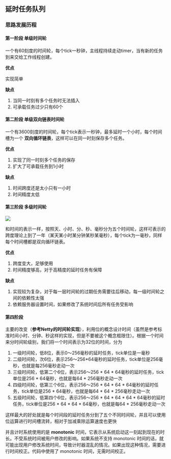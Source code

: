 ## 延时任务队列

### 思路发展历程

#### 第一阶段   单级时间轮

一个有60刻度的时间轮，每个tick一秒钟，主线程持续走动timer，当有新的任务到来交给工作线程创建。

**优点**

实现简单

**缺点**

1. 当同一时刻有多个任务时无法插入
2. 可承载任务过少只有60个

#### 第二阶段   单级双向链表时间轮

一个有3600刻度的时间轮，每个tick表示一秒钟，最多延时一个小时，每个时间槽为一个 **双向循环链表**，这样可以在同一时刻保存多个任务。

**优点**

1. 实现了同一时刻多个任务的保存
2. 扩大了可承载任务到1小时

**缺点**

1. 时间跨度还是太小只有一小时
2. 时间精度太低

#### 第三阶段   多级时间轮
![](https://mmbiz.qpic.cn/mmbiz_jpg/XZMicpgcYibXF4Ozxf6iaibdVno9tfPTFgGUeDP19sjvmalkB4G9YSfhmbPfTV5pTAyDSdcIbKq0HdfiaNGzxGBQMnw/640?wx_fmt=jpeg&tp=webp&wxfrom=5&wx_lazy=1&wx_co=1)

和时间的表示一样，按照天、小时、分、秒、毫秒分为五个时间轮，这样可表示的跨度理论上到了一年（某天某小时某分钟某秒某毫秒），每个tick为一毫秒，同样每个时间槽都是双向循环链表。

**优点**

1. 跨度变大，足够使用
2. 时间精度够高，对于高精度的延时任务有保障

**缺点**

1. 实现较为复杂，对于每一层时间轮的过期任务需要往后移动，每一级时间轮之间的依赖性太强
2. 依赖服务器设置时间，如果修改了系统时间后所有任务受影响

#### 第四阶段   

主要的改变（**参考Netty的时间轮实现**），利用位的概念设计时间（虽然是参考标准时间小时、分钟、秒这样的实现，但是不要被这个概念框限住）。根据一个时间来分时间轮级别，我们将一个时间表示为32位的时间，分为

1. 一级时间轮，低8位，表示0～256毫秒的延时任务，tick单位是一毫秒
2. 二级时间轮，次6位，表示256～256*64毫秒的延时任务，tick单位是256毫秒，也就是每256毫秒走动一次
3. 三级时间轮，低第二个6位，表示256～256 * 64 * 64毫秒的延时任务，tick单位是256 * 64毫秒，也就是每64 * 256毫秒走动一次
4. 四级时间轮，低第三个6位，表示256～256 * 64 * 64 * 64毫秒的延时任务，tick单位是256 * 64毫秒，也就是每64 * 64 * 256毫秒走动一次
5. 五级时间轮，低第四个6位，表示256～256 * 64 * 64 * 64 * 64毫秒的延时任务，tick单位是256 * 64 * 64 * 64毫秒，也就是每64 * 256毫秒走动一次

这样最大的好处就是每个时间段的延时任务分到了五个不同时间轮，并且可以使用位运算进行时间槽流转，相对于加减乘除运算速度也更快

并且计时系统使用的是 **monotonic** 时间，它表示从系统启动这一刻起到现在的时长。不受系统时间被用户修改的影响。如果系统不支持 monotonic 时间的话，就可能出现用户修改系统时间，导致计时器混乱的情况。如果出现这种情况，需要进行时间校正。代码中使用了 monotonic 时间，无需时间校正。
